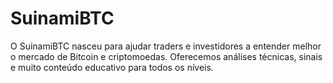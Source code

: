 # SuinamiBTC
O SuinamiBTC nasceu para ajudar traders e investidores a entender melhor o mercado de Bitcoin e criptomoedas.         Oferecemos análises técnicas, sinais e muito conteúdo educativo para todos os níveis.
